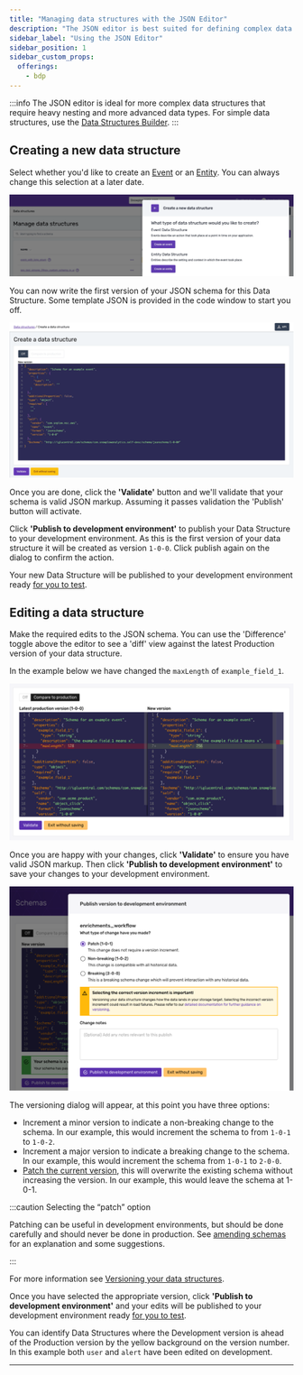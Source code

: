 ```yaml
---
title: "Managing data structures with the JSON Editor"
description: "The JSON editor is best suited for defining complex data structures that require heavy nesting and advanced data types."
sidebar_label: "Using the JSON Editor"
sidebar_position: 1
sidebar_custom_props:
  offerings:
    - bdp
---
```


:::info
The JSON editor is ideal for more complex data structures that require heavy nesting and more advanced data types. For simple data structures, use the [Data Structures Builder](/docs/data-product-studio/managing-your-data-structures/ui/builder/index.md).
:::

## Creating a new data structure

Select whether you'd like to create an [Event](/docs/fundamentals/events/index.md) or an [Entity](/docs/fundamentals/entities/index.md). You can always change this selection at a later date.

![](images/image-2.png)

You can now write the first version of your JSON schema for this Data Structure. Some template JSON is provided in the code window to start you off.

![](images/json-template.png)

Once you are done, click the **'Validate'** button and we'll validate that your schema is valid JSON markup. Assuming it passes validation the 'Publish' button will activate.

Click **'Publish to development environment'** to publish your Data Structure to your development environment. As this is the first version of your data structure it will be created as version `1-0-0`. Click publish again on the dialog to confirm the action.

Your new Data Structure will be published to your development environment ready [for you to test](/docs/data-product-studio/data-quality/failed-events/testing-and-qa-workflows/index.md).


## Editing a data structure

Make the required edits to the JSON schema. You can use the 'Difference' toggle above the editor to see a 'diff' view against the latest Production version of your data structure.

In the example below we have changed the `maxLength` of `example_field_1`.

![](images/image-5.png)

Once you are happy with your changes, click **'Validate'** to ensure you have valid JSON markup. Then click **'Publish to development environment'** to save your changes to your development environment.

![](images/image-7.png)

The versioning dialog will appear, at this point you have three options:

- Increment a minor version to indicate a non-breaking change to the schema. In our example, this would increment the schema to from `1-0-1` to `1-0-2`.
- Increment a major version to indicate a breaking change to the schema. In our example, this would increment the schema from `1-0-1` to `2-0-0`.
- [Patch the current version](/docs/data-product-studio/versioning-your-data-structures/amending/index.md#patching-the-schema), this will overwrite the existing schema without increasing the version. In our example, this would leave the schema at 1-0-1.

:::caution Selecting the “patch” option

Patching can be useful in development environments, but should be done carefully and should never be done in production. See [amending schemas](/docs/data-product-studio/versioning-your-data-structures/amending/index.md) for an explanation and some suggestions.

:::

For more information see [Versioning your data structures](/docs/data-product-studio/versioning-your-data-structures/index.md).

Once you have selected the appropriate version, click **'Publish to development environment'** and your edits will be published to your development environment ready [for you to test](/docs/data-product-studio/data-quality/failed-events/testing-and-qa-workflows/index.md).

You can identify Data Structures where the Development version is ahead of the Production version by the yellow background on the version number. In this example both `user` and `alert` have been edited on development.

***
